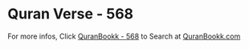 # Quran Verse - 568 

For more infos, Click [QuranBookk - 568](https://www.quranbookk.com/quran/search?q=568) to Search at [QuranBookk.com](http://quranbookk.com/)